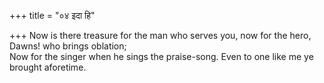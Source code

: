 +++
title = "०४ इदा हि"

+++
Now is there treasure for the man who serves you, now for the hero, Dawns! who brings oblation;  
     Now for the singer when he sings the praise-song. Even to one like me ye brought aforetime.